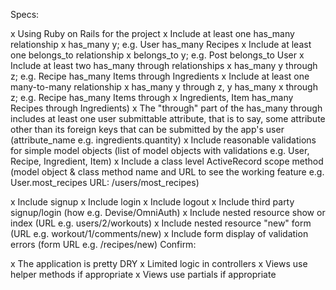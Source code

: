 Specs:

x Using Ruby on Rails for the project 
x Include at least one has_many relationship 
x has_many y; e.g. User has_many Recipes 
x Include at least one belongs_to relationship 
x belongs_to y; e.g. Post belongs_to User 
x Include at least two has_many through relationships 
x has_many y through z; e.g. Recipe has_many Items through Ingredients
x Include at least one many-to-many relationship 
x has_many y through z, y has_many 
x through z; e.g. Recipe has_many Items through 
x Ingredients, Item has_many Recipes through Ingredients) 
x The "through" part of the has_many through includes at least one user submittable attribute, that is to say, some attribute other than its foreign keys that can be submitted by the app's user (attribute_name e.g. ingredients.quantity)
x Include reasonable validations for simple model objects (list of model objects with validations e.g. User, Recipe, Ingredient, Item) 
x Include a class level ActiveRecord scope method (model object & class method name and URL to see the working feature e.g. User.most_recipes URL: /users/most_recipes)


x Include signup 
x Include login 
x Include logout 
x Include third party signup/login (how e.g. Devise/OmniAuth) 
x Include nested resource show or index (URL e.g. users/2/workouts) 
x Include nested resource "new" form (URL e.g. workout/1/comments/new) 
x Include form display of validation errors (form URL e.g. /recipes/new) Confirm:


x The application is pretty DRY 
x Limited logic in controllers 
x Views use helper methods if appropriate 
x Views use partials if appropriate